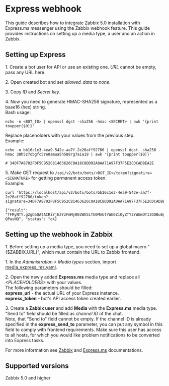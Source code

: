 # Express webhook

This guide describes how to integrate Zabbix 5.0 installation with Express.ms messenger using the Zabbix webhook feature. This guide provides instructions on setting up a media type, a user and an action in Zabbix.<br>

## Setting up Express
1\. Create a bot user for API or use an existing one. *URL* cannot be empty, pass any URL here.<br>

2\. Open created bot and set *allowed_data* to *none*.<br>

3\. Copy *ID* and *Secret key*.

4\. Now you need to generate HMAC-SHA256 signature, represented as a base16 (hex) string.<br>
Bash usage:
```
echo -n <BOT_ID> | openssl dgst -sha256 -hmac <SECRET> | awk '{print toupper($0)}'
```
Replace placeholders with your values from the previous step.<br>
Example:
```
echo -n bb16c1e3-4ea9-542e-aa7f-2e26aff92780 | openssl dgst -sha256 -hmac 38h5z7obgfc5re0amua5h588rg7a1a19 | awk '{print toupper($0)}'

# 34DF7A8702F0F5C952C81463626C0A18C8DD92A0AA71A97F37F5E2CDCADBEA2E
```

5\. Make GET request to `/api/v2/botx/bots/<BOT_ID>/token?signatire=<SIGNATURE>` for getting permanent access token.<br>
Example:<br>
```
curl 'https://localhost/api/v2/botx/bots/bb16c1e3-4ea9-542e-aa7f-2e26aff92780/token?signature=34DF7A8702F0F5C952C81463626C0A18C8DD92A0AA71A97F37F5E2CDCADBEA2E'

{"result": "TFMyNTY.g2gDbQAtACRiYjE2YzFmMy00ZWU5LTU0MmUtYWE0Zi0yZTY2YWGmOTI3ODBuBgDlhs73eAFiAAFRgA.o3LIGvKLjmuZ6Ja_dT7YeNEV71r6xgZYh8g8-QPasNQ", "status": "ok}
```

## Setting up the webhook in Zabbix
1\. Before setting up a media type, you need to set up a global macro "{$ZABBIX.URL}", which must contain the URL to Zabbix frontend.

1\. In the *Administration > Media types* section, import [media_express_ms.yaml](media_express_ms.yaml).

2\. Open the newly added **Express.ms** media type and replace all *&lt;PLACEHOLDERS&gt;* with your values.<br>
The following parameters should be filled:<br>
**express_url** - the actual URL of your Express instance.<br>
**express_token** - bot's API access token created earlier.<br>

3\. Create a **Zabbix user** and add **Media** with the **Express.ms** media type.
"Send to" field should be filled as *channel ID* of the chat.<br>
Note, that "Send to" field cannot be empty. If the channel ID is already specified in the **express_send_to** parameter, you can put any symbol in this field to comply with frontend requirements.
Make sure this user has access to all hosts, for which you would like problem notifications to be converted into Express tasks.

For more information see [Zabbix](https://www.zabbix.com/documentation/5.0/manual/config/notifications) and [Express.ms](https://express.ms/docs) documentations.

## Supported versions
Zabbix 5.0 and higher
